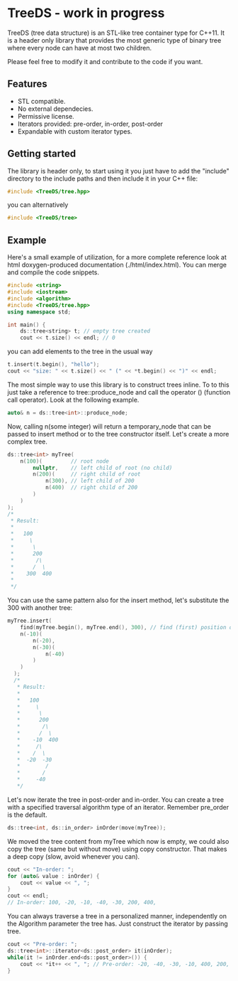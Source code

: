 # TreeDS - work in progress
TreeDS (tree data structure) is an STL-like tree container type for C++11. It is a header only library that provides the most generic type of binary tree where every node can have at most two children.

Please feel free to modify it and contribute to the code if you want.

## Features
* STL compatible.
* No external dependecies.
* Permissive license.
* Iterators provided: pre-order, in-order, post-order
* Expandable with custom iterator types.

## Getting started
The library is header only, to start using it you just have to add the "include" directory to the include paths and then include it in your C++ file:

```c++
#include <TreeDS/tree.hpp>
```

you can alternatively

```c++
#include <TreeDS/tree>
```

## Example
Here's a small example of utilization, for a more complete reference look at html doxygen-produced documentation (./html/index.html). You can merge and compile the code snippets.

```c++
#include <string>
#include <iostream>
#include <algorithm>
#include <TreeDS/tree.hpp>
using namespace std;

int main() {
    ds::tree<string> t; // empty tree created
    cout << t.size() << endl; // 0
```
      
you can add elements to the tree in the usual way
```c++
t.insert(t.begin(), "hello");
cout << "size: " << t.size() << " (" << *t.begin() << ")" << endl;
```

The most simple way to use this library is to construct trees inline. To to this just take a reference to tree::produce_node and call the operator () (function call operator). Look at the following example.

```c++
auto& n = ds::tree<int>::produce_node;
```

Now, calling n(some integer) will return a temporary_node<int> that can be passed to insert method or to the tree constructor itself. Let's create a more complex tree.

```c++
ds::tree<int> myTree(
    n(100)(         // root node
        nullptr,    // left child of root (no child)
        n(200)(     // right child of root
            n(300), // left child of 200
            n(400)  // right child of 200
        )
    )
);
/*
 * Result:
 *
 *   100
 *     \
 *      \
 *      200
 *       /\
 *      /  \
 *    300  400
 *
 */
```

You can use the same pattern also for the insert method, let's substitute the 300 with another tree:

```c++
myTree.insert(
    find(myTree.begin(), myTree.end(), 300), // find (first) position of node 300
    n(-10)(
        n(-20),
        n(-30)(
            n(-40)
        )
    )
  );
  /*
   * Result:
   *
   *   100
   *     \
   *      \
   *      200
   *       /\
   *      /  \
   *    -10  400
   *     /\
   *    /  \
   *  -20  -30
   *        /
   *       /
   *     -40
   */
```

Let's now iterate the tree in post-order and in-order. You can create a tree with a specified traversal algorithm type of an iterator. Remember pre_order is the default.

```c++
ds::tree<int, ds::in_order> inOrder(move(myTree));
```

We moved the tree content from myTree which now is empty, we could also copy the tree (same but without move) using copy constructor. That makes a deep copy (slow, avoid whenever you can).

```c++
cout << "In-order: ";
for (auto& value : inOrder) {
    cout << value << ", ";
}
cout << endl;
// In-order: 100, -20, -10, -40, -30, 200, 400,
```

You can always traverse a tree in a personalized manner, independently on the Algorithm parameter the tree has. Just construct the iterator by passing  tree.

```c++
cout << "Pre-order: ";
ds::tree<int>::iterator<ds::post_order> it(inOrder);
while(it != inOrder.end<ds::post_order>()) {
    cout << *it++ << ", "; // Pre-order: -20, -40, -30, -10, 400, 200, 100,
}
```
